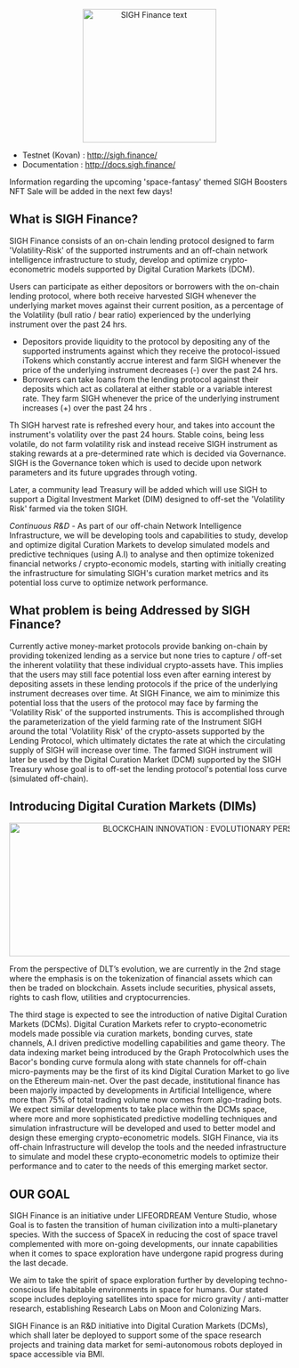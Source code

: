 <p align="center">
<img src="https://user-images.githubusercontent.com/53361416/106990423-3a8ee580-679a-11eb-9094-f275331c0919.png" alt="SIGH Finance text" width="240" height="240">
</p>

- Testnet (Kovan) : http://sigh.finance/
- Documentation : http://docs.sigh.finance/

Information regarding the upcoming 'space-fantasy' themed SIGH Boosters NFT Sale will be added in the next few days!

## What is SIGH Finance?
SIGH Finance consists of an on-chain lending protocol designed to farm 'Volatility-Risk' of the supported instruments and an off-chain network intelligence infrastructure to study, develop and optimize crypto-econometric models supported by Digital Curation Markets (DCM).

Users can participate as either depositors or borrowers with the on-chain lending protocol, where both receive harvested SIGH whenever the underlying market moves against their current position, as a percentage of the Volatility (bull ratio / bear ratio) experienced by the underlying instrument over the past 24 hrs. 
- Depositors provide liquidity to the protocol by depositing any of the supported instruments against which they receive the protocol-issued iTokens which constantly accrue interest and farm SIGH whenever the price of the underlying instrument decreases (-) over the past 24 hrs.
- Borrowers can take loans from the lending protocol against their deposits which act as collateral at either stable or a variable interest rate. They farm SIGH whenever the price of the underlying instrument increases (+) over the past 24 hrs .

Th SIGH harvest rate is refreshed every hour, and takes into account the instrument's volatility over the past 24 hours. Stable coins, being less volatile, do not farm volatility risk and instead receive SIGH instrument as staking rewards at a pre-determined rate which is decided via Governance. SIGH is the Governance token which is used to decide upon network parameters and its future upgrades through voting.

Later, a community lead Treasury will be added which will use SIGH to support a Digital Investment Market (DIM) designed to off-set the 'Volatility Risk' farmed via the token SIGH. 

_Continuous R&D_ - As part of our off-chain Network Intelligence Infrastructure, we will be developing tools and capabilities to study, develop and optimize digital Curation Markets to develop simulated models and predictive techniques (using A.I) to analyse and then optimize tokenized financial networks / crypto-economic models, starting with initially creating the infrastructure for simulating SIGH's curation market metrics and its potential loss curve to optimize network performance.

## What problem is being Addressed by SIGH Finance?
Currently active money-market protocols provide banking on-chain by providing tokenized lending as a service but none tries to capture / off-set the inherent volatility that these individual crypto-assets have. This implies that the users may still face potential loss even after earning interest by depositing assets in these lending protocols if the price of the underlying instrument decreases over time. 
At SIGH Finance, we aim to minimize this potential loss that the users of the protocol may face by farming the 'Volatility Risk' of the supported instruments. 
This is accomplished through the parameterization of the yield farming rate of the Instrument SIGH around the total 'Volatility Risk' of the crypto-assets supported by the Lending Protocol, which ultimately dictates the rate at which the circulating supply of SIGH will increase over time. 
The farmed SIGH instrument will later be used by the Digital Curation Market (DCM) supported by the SIGH Treasury whose goal is to off-set the lending protocol's potential loss curve (simulated off-chain).

## Introducing Digital Curation Markets (DIMs)
<p align="center">
<img src="https://user-images.githubusercontent.com/53361416/106991100-9312b280-679b-11eb-9b17-3667b00912e0.png" alt="BLOCKCHAIN INNOVATION : EVOLUTIONARY PERSPECTIVE" width="720" height="240">
</p>
From the perspective of DLT’s evolution, we are currently in the 2nd stage where the emphasis is on the tokenization of financial assets which can then be traded on blockchain. Assets include securities, physical assets, rights to cash flow, utilities and cryptocurrencies. 

 The third stage is expected to see the introduction of native Digital Curation Markets (DCMs). 
Digital Curation Markets refer to crypto-econometric models made possible via curation markets, bonding curves, state channels, A.I driven predictive modelling capabilities and game theory. The data indexing market being introduced by the Graph Protocolwhich uses the Bacor's bonding curve formula along with state channels for off-chain micro-payments may be the first of its kind Digital Curation Market to go live on the Ethereum main-net. 
Over the past decade, institutional finance has been majorly impacted by developments in Artificial Intelligence, where more than 75% of total trading volume now comes from algo-trading bots. We expect similar developments to take place within the DCMs space, where more and more sophisticated predictive modelling techniques and simulation infrastructure will be developed and used to better model and design these emerging crypto-econometric models. 
SIGH Finance, via its off-chain Infrastructure will develop the tools and the needed infrastructure to simulate and model these crypto-econometric models to optimize their performance and to cater to the needs of this emerging market sector.

## OUR GOAL
SIGH Finance is an initiative under LIFEORDREAM Venture Studio, whose Goal is to fasten the transition of human civilization into a multi-planetary species. With the success of SpaceX in reducing the cost of space travel complemented with more on-going developments, our innate capabilities when it comes to space exploration have undergone rapid progress during the last decade.

We aim to take the spirit of space exploration further by developing techno-conscious life habitable environments in space for humans.  Our stated scope includes deploying satellites into space for micro gravity / anti-matter research, establishing Research Labs on Moon and Colonizing Mars. 

SIGH Finance is an R&D initiative into Digital Curation Markets (DCMs), which shall later be deployed to support some of the space research projects and training data market for semi-autonomous robots deployed in space accessible via BMI.

